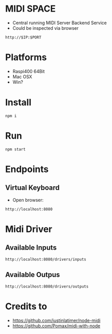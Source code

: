 # MIDI SPACE
- Central running MIDI Server Backend Service
- Could be inspected via browser 
``` 
http://$IP:$PORT
``` 

# Platforms
- Raspi400 64Bit
- Mac OSX
- Win?

# Install 
``` 
npm i
``` 

# Run
``` 
npm start
``` 

# Endpoints
## Virtual Keyboard
- Open browser:

``` 
http://localhost:8080
``` 

# Midi Driver

## Available Inputs
``` 
http://localhost:8080/drivers/inputs
``` 

## Available Outpus
``` 
http://localhost:8080/drivers/outputs
``` 

# Credits to 
- https://github.com/justinlatimer/node-midi
- https://github.com/Pomax/midi-with-node